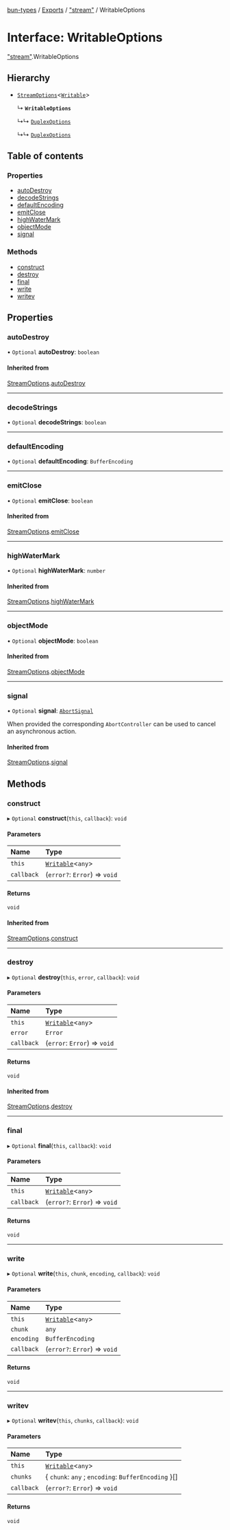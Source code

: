 [bun-types](https://github.com/oven-sh/bun-types/blob/master/api-docs/README.md) / [Exports](https://github.com/oven-sh/bun-types/blob/master/api-docs/modules.md) / ["stream"](https://github.com/oven-sh/bun-types/blob/master/api-docs/modules/stream_.md) / WritableOptions

# Interface: WritableOptions

["stream"](https://github.com/oven-sh/bun-types/blob/master/api-docs/modules/stream_.md).WritableOptions

## Hierarchy

- [`StreamOptions`](https://github.com/oven-sh/bun-types/blob/master/api-docs/interfaces/stream_.StreamOptions.md)<[`Writable`](https://github.com/oven-sh/bun-types/blob/master/api-docs/classes/stream_.Writable.md)\>

  ↳ **`WritableOptions`**

  ↳↳ [`DuplexOptions`](https://github.com/oven-sh/bun-types/blob/master/api-docs/interfaces/stream_.DuplexOptions.md)

  ↳↳ [`DuplexOptions`](https://github.com/oven-sh/bun-types/blob/master/api-docs/interfaces/node_stream_.DuplexOptions.md)

## Table of contents

### Properties

- [autoDestroy](https://github.com/oven-sh/bun-types/blob/master/api-docs/interfaces/stream_.WritableOptions.md#autodestroy)
- [decodeStrings](https://github.com/oven-sh/bun-types/blob/master/api-docs/interfaces/stream_.WritableOptions.md#decodestrings)
- [defaultEncoding](https://github.com/oven-sh/bun-types/blob/master/api-docs/interfaces/stream_.WritableOptions.md#defaultencoding)
- [emitClose](https://github.com/oven-sh/bun-types/blob/master/api-docs/interfaces/stream_.WritableOptions.md#emitclose)
- [highWaterMark](https://github.com/oven-sh/bun-types/blob/master/api-docs/interfaces/stream_.WritableOptions.md#highwatermark)
- [objectMode](https://github.com/oven-sh/bun-types/blob/master/api-docs/interfaces/stream_.WritableOptions.md#objectmode)
- [signal](https://github.com/oven-sh/bun-types/blob/master/api-docs/interfaces/stream_.WritableOptions.md#signal)

### Methods

- [construct](https://github.com/oven-sh/bun-types/blob/master/api-docs/interfaces/stream_.WritableOptions.md#construct)
- [destroy](https://github.com/oven-sh/bun-types/blob/master/api-docs/interfaces/stream_.WritableOptions.md#destroy)
- [final](https://github.com/oven-sh/bun-types/blob/master/api-docs/interfaces/stream_.WritableOptions.md#final)
- [write](https://github.com/oven-sh/bun-types/blob/master/api-docs/interfaces/stream_.WritableOptions.md#write)
- [writev](https://github.com/oven-sh/bun-types/blob/master/api-docs/interfaces/stream_.WritableOptions.md#writev)

## Properties

### autoDestroy

• `Optional` **autoDestroy**: `boolean`

#### Inherited from

[StreamOptions](https://github.com/oven-sh/bun-types/blob/master/api-docs/interfaces/stream_.StreamOptions.md).[autoDestroy](https://github.com/oven-sh/bun-types/blob/master/api-docs/interfaces/stream_.StreamOptions.md#autodestroy)

___

### decodeStrings

• `Optional` **decodeStrings**: `boolean`

___

### defaultEncoding

• `Optional` **defaultEncoding**: `BufferEncoding`

___

### emitClose

• `Optional` **emitClose**: `boolean`

#### Inherited from

[StreamOptions](https://github.com/oven-sh/bun-types/blob/master/api-docs/interfaces/stream_.StreamOptions.md).[emitClose](https://github.com/oven-sh/bun-types/blob/master/api-docs/interfaces/stream_.StreamOptions.md#emitclose)

___

### highWaterMark

• `Optional` **highWaterMark**: `number`

#### Inherited from

[StreamOptions](https://github.com/oven-sh/bun-types/blob/master/api-docs/interfaces/stream_.StreamOptions.md).[highWaterMark](https://github.com/oven-sh/bun-types/blob/master/api-docs/interfaces/stream_.StreamOptions.md#highwatermark)

___

### objectMode

• `Optional` **objectMode**: `boolean`

#### Inherited from

[StreamOptions](https://github.com/oven-sh/bun-types/blob/master/api-docs/interfaces/stream_.StreamOptions.md).[objectMode](https://github.com/oven-sh/bun-types/blob/master/api-docs/interfaces/stream_.StreamOptions.md#objectmode)

___

### signal

• `Optional` **signal**: [`AbortSignal`](https://github.com/oven-sh/bun-types/blob/master/api-docs/modules.md#abortsignal)

When provided the corresponding `AbortController` can be used to cancel an asynchronous action.

#### Inherited from

[StreamOptions](https://github.com/oven-sh/bun-types/blob/master/api-docs/interfaces/stream_.StreamOptions.md).[signal](https://github.com/oven-sh/bun-types/blob/master/api-docs/interfaces/stream_.StreamOptions.md#signal)

## Methods

### construct

▸ `Optional` **construct**(`this`, `callback`): `void`

#### Parameters

| Name | Type |
| :------ | :------ |
| `this` | [`Writable`](https://github.com/oven-sh/bun-types/blob/master/api-docs/classes/stream_.Writable.md)<`any`\> |
| `callback` | (`error?`: `Error`) => `void` |

#### Returns

`void`

#### Inherited from

[StreamOptions](https://github.com/oven-sh/bun-types/blob/master/api-docs/interfaces/stream_.StreamOptions.md).[construct](https://github.com/oven-sh/bun-types/blob/master/api-docs/interfaces/stream_.StreamOptions.md#construct)

___

### destroy

▸ `Optional` **destroy**(`this`, `error`, `callback`): `void`

#### Parameters

| Name | Type |
| :------ | :------ |
| `this` | [`Writable`](https://github.com/oven-sh/bun-types/blob/master/api-docs/classes/stream_.Writable.md)<`any`\> |
| `error` | `Error` |
| `callback` | (`error`: `Error`) => `void` |

#### Returns

`void`

#### Inherited from

[StreamOptions](https://github.com/oven-sh/bun-types/blob/master/api-docs/interfaces/stream_.StreamOptions.md).[destroy](https://github.com/oven-sh/bun-types/blob/master/api-docs/interfaces/stream_.StreamOptions.md#destroy)

___

### final

▸ `Optional` **final**(`this`, `callback`): `void`

#### Parameters

| Name | Type |
| :------ | :------ |
| `this` | [`Writable`](https://github.com/oven-sh/bun-types/blob/master/api-docs/classes/stream_.Writable.md)<`any`\> |
| `callback` | (`error?`: `Error`) => `void` |

#### Returns

`void`

___

### write

▸ `Optional` **write**(`this`, `chunk`, `encoding`, `callback`): `void`

#### Parameters

| Name | Type |
| :------ | :------ |
| `this` | [`Writable`](https://github.com/oven-sh/bun-types/blob/master/api-docs/classes/stream_.Writable.md)<`any`\> |
| `chunk` | `any` |
| `encoding` | `BufferEncoding` |
| `callback` | (`error?`: `Error`) => `void` |

#### Returns

`void`

___

### writev

▸ `Optional` **writev**(`this`, `chunks`, `callback`): `void`

#### Parameters

| Name | Type |
| :------ | :------ |
| `this` | [`Writable`](https://github.com/oven-sh/bun-types/blob/master/api-docs/classes/stream_.Writable.md)<`any`\> |
| `chunks` | { `chunk`: `any` ; `encoding`: `BufferEncoding`  }[] |
| `callback` | (`error?`: `Error`) => `void` |

#### Returns

`void`
